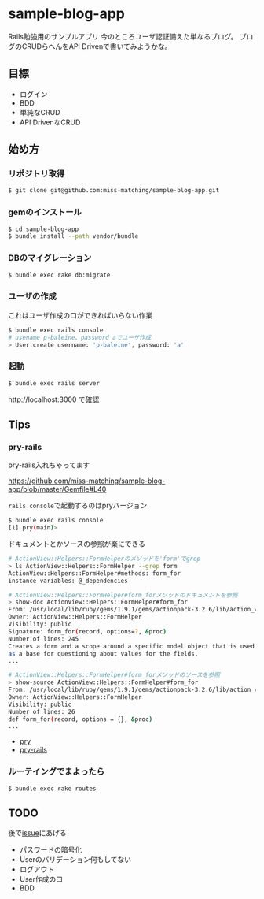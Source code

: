 # sample-blog-app

Rails勉強用のサンプルアプリ
今のところユーザ認証備えた単なるブログ。
ブログのCRUDらへんをAPI Drivenで書いてみようかな。

## 目標

* ログイン
* BDD
* 単純なCRUD
* API DrivenなCRUD

## 始め方

### リポジトリ取得

```bash
$ git clone git@github.com:miss-matching/sample-blog-app.git
```

### gemのインストール

```bash
$ cd sample-blog-app
$ bundle install --path vendor/bundle
```

### DBのマイグレーション

```bash
$ bundle exec rake db:migrate
```

### ユーザの作成

これはユーザ作成の口ができればいらない作業

```bash
$ bundle exec rails console
# usename p-baleine、password aでユーザ作成
> User.create username: 'p-baleine', password: 'a'
```

### 起動

```bash
$ bundle exec rails server
```

http://localhost:3000 で確認

## Tips

### pry-rails

pry-rails入れちゃってます

https://github.com/miss-matching/sample-blog-app/blob/master/Gemfile#L40

`rails console`で起動するのはpryバージョン

```bash
$ bundle exec rails console
[1] pry(main)> 
```

ドキュメントとかソースの参照が楽にできる

```bash
# ActionView::Helpers::FormHelperのメソッドを'form'でgrep
> ls ActionView::Helpers::FormHelper --grep form
ActionView::Helpers::FormHelper#methods: form_for
instance variables: @_dependencies

# ActionView::Helpers::FormHelper#form_forメソッドのドキュメントを参照
> show-doc ActionView::Helpers::FormHelper#form_for 
From: /usr/local/lib/ruby/gems/1.9.1/gems/actionpack-3.2.6/lib/action_view/helpers/form_helper.rb @ line 113:
Owner: ActionView::Helpers::FormHelper
Visibility: public
Signature: form_for(record, options=?, &proc)
Number of lines: 245
Creates a form and a scope around a specific model object that is used
as a base for questioning about values for the fields.
...

# ActionView::Helpers::FormHelper#form_forメソッドのソースを参照
> show-source ActionView::Helpers::FormHelper#form_for
From: /usr/local/lib/ruby/gems/1.9.1/gems/actionpack-3.2.6/lib/action_view/helpers/form_helper.rb @ line 358:
Owner: ActionView::Helpers::FormHelper
Visibility: public
Number of lines: 26
def form_for(record, options = {}, &proc)
... 
```

* [pry](https://github.com/pry/pry)
* [pry-rails](https://github.com/rweng/pry-rails)

### ルーテイングでまよったら

```bash
$ bundle exec rake routes
```

## TODO

後で[issue](https://github.com/miss-matching/sample-blog-app/issues)にあげる

* パスワードの暗号化
* Userのバリデーション何もしてない
* ログアウト
* User作成の口
* BDD
